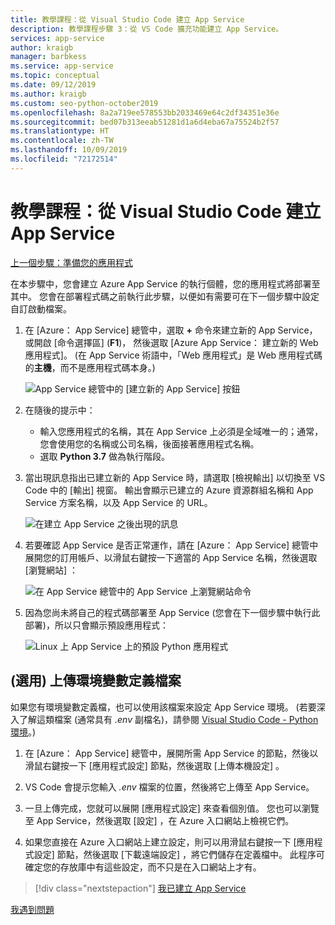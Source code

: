 ```yaml
---
title: 教學課程：從 Visual Studio Code 建立 App Service
description: 教學課程步驟 3：從 VS Code 擴充功能建立 App Service。
services: app-service
author: kraigb
manager: barbkess
ms.service: app-service
ms.topic: conceptual
ms.date: 09/12/2019
ms.author: kraigb
ms.custom: seo-python-october2019
ms.openlocfilehash: 8a2a719ee578553bb2033469e64c2df34351e36e
ms.sourcegitcommit: bed07b313eeab51281d1a6d4eba67a75524b2f57
ms.translationtype: HT
ms.contentlocale: zh-TW
ms.lasthandoff: 10/09/2019
ms.locfileid: "72172514"
---
```

# <a name="tutorial-create-the-app-service-from-visual-studio-code"></a>教學課程：從 Visual Studio Code 建立 App Service

[上一個步驟：準備您的應用程式](tutorial-deploy-app-service-on-linux-01.md)

在本步驟中，您會建立 Azure App Service 的執行個體，您的應用程式將部署至其中。 您會在部署程式碼之前執行此步驟，以便如有需要可在下一個步驟中設定自訂啟動檔案。

1. 在 [Azure：  App Service] 總管中，選取 **+** 命令來建立新的 App Service，或開啟 [命令選擇區] (**F1**)， 然後選取 [Azure App Service：  建立新的 Web 應用程式]。 (在 App Service 術語中，「Web 應用程式」是 Web 應用程式碼的**主機**，而不是應用程式碼本身。)

    ![App Service 總管中的 [建立新的 App Service] 按鈕](media/deploy-azure/app-service-create-new.png)

1. 在隨後的提示中：

    - 輸入您應用程式的名稱，其在 App Service 上必須是全域唯一的；通常，您會使用您的名稱或公司名稱，後面接著應用程式名稱。
    - 選取 **Python 3.7** 做為執行階段。

1. 當出現訊息指出已建立新的 App Service 時，請選取 [檢視輸出]  以切換至 VS Code 中的 [輸出]  視窗。 輸出會顯示已建立的 Azure 資源群組名稱和 App Service 方案名稱，以及 App Service 的 URL。

    ![在建立 App Service 之後出現的訊息](media/deploy-azure/app-service-created.png)

1. 若要確認 App Service 是否正常運作，請在 [Azure：  App Service] 總管中展開您的訂用帳戶、以滑鼠右鍵按一下適當的 App Service 名稱，然後選取 [瀏覽網站]  ：

    ![在 App Service 總管中的 App Service 上瀏覽網站命令](media/deploy-azure/browse-website-command.png)

1. 因為您尚未將自己的程式碼部署至 App Service (您會在下一個步驟中執行此部署)，所以只會顯示預設應用程式：

    ![Linux 上 App Service 上的預設 Python 應用程式](media/deploy-azure/default-python-app.png)

## <a name="optional-upload-an-environment-variable-definitions-file"></a>(選用) 上傳環境變數定義檔案

如果您有環境變數定義檔，也可以使用該檔案來設定 App Service 環境。 (若要深入了解這類檔案 (通常具有 *.env* 副檔名)，請參閱 [Visual Studio Code - Python 環境](https://code.visualstudio.com/docs/python/environments#environment-variable-definitions-file)。)

1. 在 [Azure：  App Service] 總管中，展開所需 App Service 的節點，然後以滑鼠右鍵按一下 [應用程式設定]  節點，然後選取 [上傳本機設定]  。

1. VS Code 會提示您輸入 *.env* 檔案的位置，然後將它上傳至 App Service。

1. 一旦上傳完成，您就可以展開 [應用程式設定]  來查看個別值。 您也可以瀏覽至 App Service，然後選取 [設定]  ，在 Azure 入口網站上檢視它們。

1. 如果您直接在 Azure 入口網站上建立設定，則可以用滑鼠右鍵按一下 [應用程式設定]  節點，然後選取 [下載遠端設定]  ，將它們儲存在定義檔中。 此程序可確定您的存放庫中有這些設定，而不只是在入口網站上才有。

> [!div class="nextstepaction"]
> [我已建立 App Service](tutorial-deploy-app-service-on-linux-04.md)

[我遇到問題](https://www.research.net/r/PWZWZ52?tutorial=vscode-appservice-python&step=03-create-app-service)
